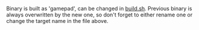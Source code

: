 Binary is built as 'gamepad', can be changed in [build.sh](../build.sh). Previous binary is always overwritten by the new one, so don't forget to either rename one or change the target name in the file above.
